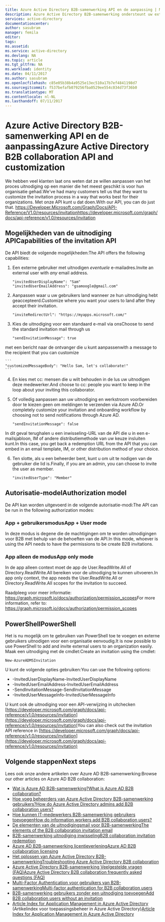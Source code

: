 ```yaml
---
title: Azure Active Directory B2B-samenwerking API en de aanpassing | Microsoft Docs
description: Azure Active Directory B2B-samenwerking ondersteunt uw externe bedrijfsrelaties door zakelijke partners selectief toegang te verlenen tot uw zakelijke toepassingen
services: active-directory
documentationcenter: 
author: sasubram
manager: femila
editor: 
tags: 
ms.assetid: 
ms.service: active-directory
ms.devlang: NA
ms.topic: article
ms.tgt_pltfrm: NA
ms.workload: identity
ms.date: 04/11/2017
ms.author: sasubram
ms.openlocfilehash: c85e05b38b4a9525e13ec510a17b7ef4841198d7
ms.sourcegitcommit: f537befafb079256fba0529ee554c034d73f36b0
ms.translationtype: MT
ms.contentlocale: nl-NL
ms.lasthandoff: 07/11/2017
---
```

# <a name="azure-active-directory-b2b-collaboration-api-and-customization"></a><span data-ttu-id="8d75b-103">Azure Active Directory B2B-samenwerking API en de aanpassing</span><span class="sxs-lookup"><span data-stu-id="8d75b-103">Azure Active Directory B2B collaboration API and customization</span></span>

<span data-ttu-id="8d75b-104">We hebben veel klanten laat ons weten dat ze willen aanpassen van het proces uitnodiging op een manier die het meest geschikt is voor hun organisatie gehad.</span><span class="sxs-lookup"><span data-stu-id="8d75b-104">We've had many customers tell us that they want to customize the invitation process in a way that works best for their organizations.</span></span> <span data-ttu-id="8d75b-105">Met onze API kunt u dat doen.</span><span class="sxs-lookup"><span data-stu-id="8d75b-105">With our API, you can do just that.</span></span> [<span data-ttu-id="8d75b-106">https://Developer.Microsoft.com/Graph/Docs/API-Reference/V1.0/resources/invitation</span><span class="sxs-lookup"><span data-stu-id="8d75b-106">https://developer.microsoft.com/graph/docs/api-reference/v1.0/resources/invitation</span></span>](https://developer.microsoft.com/graph/docs/api-reference/v1.0/resources/invitation)

## <a name="capabilities-of-the-invitation-api"></a><span data-ttu-id="8d75b-107">Mogelijkheden van de uitnodiging API</span><span class="sxs-lookup"><span data-stu-id="8d75b-107">Capabilities of the invitation API</span></span>
<span data-ttu-id="8d75b-108">De API biedt de volgende mogelijkheden:</span><span class="sxs-lookup"><span data-stu-id="8d75b-108">The API offers the following capabilities:</span></span>

1. <span data-ttu-id="8d75b-109">Een externe gebruiker met uitnodigen *eventuele* e-mailadres.</span><span class="sxs-lookup"><span data-stu-id="8d75b-109">Invite an external user with *any* email address.</span></span>

    ```
    "invitedUserDisplayName": "Sam"
    "invitedUserEmailAddress": "gsamoogle@gmail.com"
    ```

2. <span data-ttu-id="8d75b-110">Aanpassen waar u uw gebruikers land wanneer ze hun uitnodiging hebt geaccepteerd.</span><span class="sxs-lookup"><span data-stu-id="8d75b-110">Customize where you want your users to land after they accept their invitation.</span></span>

    ```
    "inviteRedirectUrl": "https://myapps.microsoft.com/"
    ```

3. <span data-ttu-id="8d75b-111">Kies de uitnodiging voor een standaard e-mail via ons</span><span class="sxs-lookup"><span data-stu-id="8d75b-111">Choose to send the standard invitation mail through us</span></span>

    ```
    "sendInvitationMessage": true
    ```

  <span data-ttu-id="8d75b-112">met een bericht naar de ontvanger die u kunt aanpassen</span><span class="sxs-lookup"><span data-stu-id="8d75b-112">with a message to the recipient that you can customize</span></span>

    ```
    "customizedMessageBody": "Hello Sam, let's collaborate!"
    ```

4. <span data-ttu-id="8d75b-113">En kies met cc: mensen die u wilt behouden in de lus uw uitnodigen deze medewerker.</span><span class="sxs-lookup"><span data-stu-id="8d75b-113">And choose to cc: people you want to keep in the loop about your inviting this collaborator.</span></span>

5. <span data-ttu-id="8d75b-114">Of volledig aanpassen aan uw uitnodiging en werkstroom voorbereiden door te kiezen geen om meldingen te verzenden via Azure AD.</span><span class="sxs-lookup"><span data-stu-id="8d75b-114">Or completely customize your invitation and onboarding workflow by choosing not to send notifications through Azure AD.</span></span>

    ```
    "sendInvitationMessage": false
    ```

  <span data-ttu-id="8d75b-115">In dit geval terughalen u een inwisseling-URL van de API die u in een e-mailsjabloon, IM of andere distributiemethode van uw keuze insluiten kunt.</span><span class="sxs-lookup"><span data-stu-id="8d75b-115">In this case, you get back a redemption URL from the API that you can embed in an email template, IM, or other distribution method of your choice.</span></span>

6. <span data-ttu-id="8d75b-116">Ten slotte, als u een beheerder bent, kunt u om uit te nodigen van de gebruiker die lid is.</span><span class="sxs-lookup"><span data-stu-id="8d75b-116">Finally, if you are an admin, you can choose to invite the user as member.</span></span>

    ```
    "invitedUserType": "Member"
    ```


## <a name="authorization-model"></a><span data-ttu-id="8d75b-117">Autorisatie-model</span><span class="sxs-lookup"><span data-stu-id="8d75b-117">Authorization model</span></span>
<span data-ttu-id="8d75b-118">De API kan worden uitgevoerd in de volgende autorisatie-modi:</span><span class="sxs-lookup"><span data-stu-id="8d75b-118">The API can be run in the following authorization modes:</span></span>

### <a name="app--user-mode"></a><span data-ttu-id="8d75b-119">App + gebruikersmodus</span><span class="sxs-lookup"><span data-stu-id="8d75b-119">App + User mode</span></span>
<span data-ttu-id="8d75b-120">In deze modus is degene die de machtigingen om te worden uitnodigingen voor B2B met behulp van de behoeften van de API.</span><span class="sxs-lookup"><span data-stu-id="8d75b-120">In this mode, whoever is using the API needs to have the permissions to be create B2B invitations.</span></span>

### <a name="app-only-mode"></a><span data-ttu-id="8d75b-121">App alleen de modus</span><span class="sxs-lookup"><span data-stu-id="8d75b-121">App only mode</span></span>
<span data-ttu-id="8d75b-122">In de app alleen context moet de app de User.ReadWrite.All of Directory.ReadWrite.All bereiken voor de uitnodiging te kunnen uitvoeren.</span><span class="sxs-lookup"><span data-stu-id="8d75b-122">In app only context, the app needs the User.ReadWrite.All or Directory.ReadWrite.All scopes for the invitation to succeed.</span></span>

<span data-ttu-id="8d75b-123">Raadpleeg voor meer informatie: https://graph.microsoft.io/docs/authorization/permission_scopes</span><span class="sxs-lookup"><span data-stu-id="8d75b-123">For more information, refer to: https://graph.microsoft.io/docs/authorization/permission_scopes</span></span>


## <a name="powershell"></a><span data-ttu-id="8d75b-124">PowerShell</span><span class="sxs-lookup"><span data-stu-id="8d75b-124">PowerShell</span></span>
<span data-ttu-id="8d75b-125">Het is nu mogelijk om te gebruiken van PowerShell toe te voegen en externe gebruikers uitnodigen voor een organisatie eenvoudig.</span><span class="sxs-lookup"><span data-stu-id="8d75b-125">It is now possible to use PowerShell to add and invite external users to an organization easily.</span></span> <span data-ttu-id="8d75b-126">Maak een uitnodiging met de cmdlet:</span><span class="sxs-lookup"><span data-stu-id="8d75b-126">Create an invitation using the cmdlet:</span></span>

```
New-AzureADMSInvitation
```

<span data-ttu-id="8d75b-127">U kunt de volgende opties gebruiken:</span><span class="sxs-lookup"><span data-stu-id="8d75b-127">You can use the following options:</span></span>

* <span data-ttu-id="8d75b-128">-InvitedUserDisplayName</span><span class="sxs-lookup"><span data-stu-id="8d75b-128">-InvitedUserDisplayName</span></span>
* <span data-ttu-id="8d75b-129">-InvitedUserEmailAddress</span><span class="sxs-lookup"><span data-stu-id="8d75b-129">-InvitedUserEmailAddress</span></span>
* <span data-ttu-id="8d75b-130">-SendInvitationMessage</span><span class="sxs-lookup"><span data-stu-id="8d75b-130">-SendInvitationMessage</span></span>
* <span data-ttu-id="8d75b-131">-InvitedUserMessageInfo</span><span class="sxs-lookup"><span data-stu-id="8d75b-131">-InvitedUserMessageInfo</span></span>

<span data-ttu-id="8d75b-132">U kunt ook de uitnodiging voor een API-verwijzing in uitchecken [https://developer.microsoft.com/graph/docs/api-reference/v1.0/resources/invitation](https://developer.microsoft.com/graph/docs/api-reference/v1.0/resources/invitation)</span><span class="sxs-lookup"><span data-stu-id="8d75b-132">You can also check out the invitation API reference in [https://developer.microsoft.com/graph/docs/api-reference/v1.0/resources/invitation](https://developer.microsoft.com/graph/docs/api-reference/v1.0/resources/invitation)</span></span>

## <a name="next-steps"></a><span data-ttu-id="8d75b-133">Volgende stappen</span><span class="sxs-lookup"><span data-stu-id="8d75b-133">Next steps</span></span>

<span data-ttu-id="8d75b-134">Lees ook onze andere artikelen over Azure AD B2B-samenwerking:</span><span class="sxs-lookup"><span data-stu-id="8d75b-134">Browse our other articles on Azure AD B2B collaboration:</span></span>

* [<span data-ttu-id="8d75b-135">Wat is Azure AD B2B-samenwerking?</span><span class="sxs-lookup"><span data-stu-id="8d75b-135">What is Azure AD B2B collaboration?</span></span>](active-directory-b2b-what-is-azure-ad-b2b.md)
* [<span data-ttu-id="8d75b-136">Hoe voeg beheerders van Azure Active Directory B2B-samenwerking gebruikers?</span><span class="sxs-lookup"><span data-stu-id="8d75b-136">How do Azure Active Directory admins add B2B collaboration users?</span></span>](active-directory-b2b-admin-add-users.md)
* [<span data-ttu-id="8d75b-137">Hoe kunnen IT-medewerkers B2B-samenwerking gebruikers toevoegen</span><span class="sxs-lookup"><span data-stu-id="8d75b-137">How do information workers add B2B collaboration users?</span></span>](active-directory-b2b-iw-add-users.md)
* [<span data-ttu-id="8d75b-138">De elementen van de uitnodigingsmail voor B2B-samenwerking</span><span class="sxs-lookup"><span data-stu-id="8d75b-138">The elements of the B2B collaboration invitation email</span></span>](active-directory-b2b-invitation-email.md)
* [<span data-ttu-id="8d75b-139">B2B-samenwerking uitnodiging inwisseling</span><span class="sxs-lookup"><span data-stu-id="8d75b-139">B2B collaboration invitation redemption</span></span>](active-directory-b2b-redemption-experience.md)
* [<span data-ttu-id="8d75b-140">Azure AD B2B-samenwerking licentieverlening</span><span class="sxs-lookup"><span data-stu-id="8d75b-140">Azure AD B2B collaboration licensing</span></span>](active-directory-b2b-licensing.md)
* [<span data-ttu-id="8d75b-141">Het oplossen van Azure Active Directory B2B-samenwerking</span><span class="sxs-lookup"><span data-stu-id="8d75b-141">Troubleshooting Azure Active Directory B2B collaboration</span></span>](active-directory-b2b-troubleshooting.md)
* [<span data-ttu-id="8d75b-142">Azure Active Directory B2B-samenwerking Veelgestelde vragen (FAQ)</span><span class="sxs-lookup"><span data-stu-id="8d75b-142">Azure Active Directory B2B collaboration frequently asked questions (FAQ)</span></span>](active-directory-b2b-faq.md)
* [<span data-ttu-id="8d75b-143">Multi-Factor Authentication voor gebruikers van B2B-samenwerking</span><span class="sxs-lookup"><span data-stu-id="8d75b-143">Multi-factor authentication for B2B collaboration users</span></span>](active-directory-b2b-mfa-instructions.md)
* [<span data-ttu-id="8d75b-144">B2B-samenwerking gebruikers zonder een uitnodiging toevoegen</span><span class="sxs-lookup"><span data-stu-id="8d75b-144">Add B2B collaboration users without an invitation</span></span>](active-directory-b2b-add-user-without-invite.md)
* <span data-ttu-id="8d75b-145">[Article Index for Application Management in Azure Active Directory](active-directory-apps-index.md) (Artikelindex voor toepassingsbeheer in Azure Active Directory)</span><span class="sxs-lookup"><span data-stu-id="8d75b-145">[Article Index for Application Management in Azure Active Directory](active-directory-apps-index.md)</span></span>

